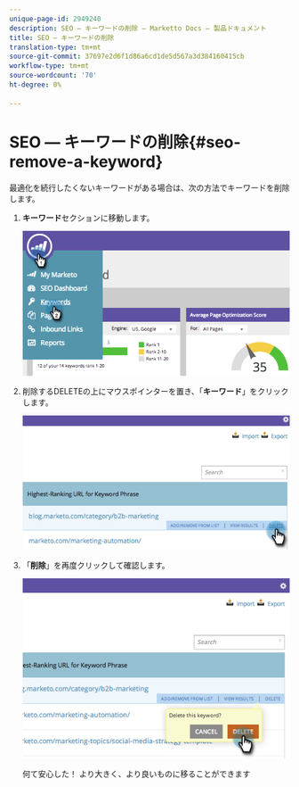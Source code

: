 ```yaml
---
unique-page-id: 2949240
description: SEO — キーワードの削除 — Marketto Docs — 製品ドキュメント
title: SEO — キーワードの削除
translation-type: tm+mt
source-git-commit: 37697e2d6f1d86a6cd1de5d567a3d384160415cb
workflow-type: tm+mt
source-wordcount: '70'
ht-degree: 0%

---
```



# SEO — キーワードの削除{#seo-remove-a-keyword}

最適化を続行したくないキーワードがある場合は、次の方法でキーワードを削除します。

1. **キーワード**&#x200B;セクションに移動します。

   ![](assets/image2014-9-18-13-3a35-3a52.png)

1. 削除するDELETEの上にマウスポインターを置き、「**キーワード**」をクリックします。

   ![](assets/image2014-9-18-13-3a36-3a6.png)

1. 「**削除**」を再度クリックして確認します。

   ![](assets/image2014-9-18-13-3a36-3a11.png)

   何て安心した！ より大きく、より良いものに移ることができます
